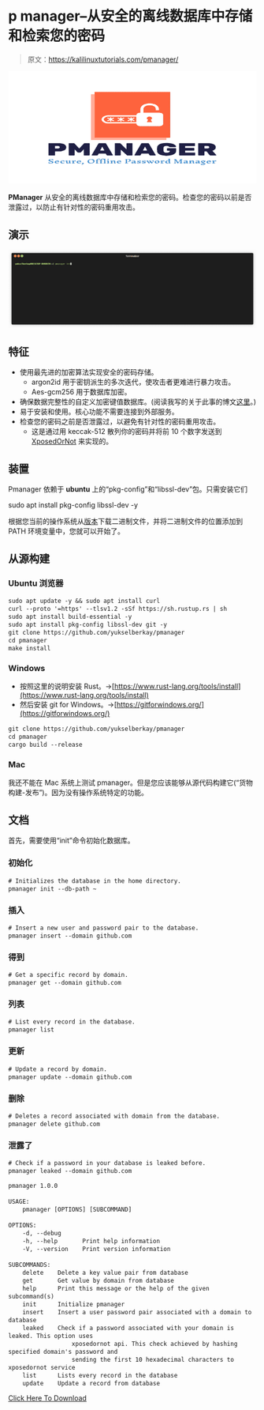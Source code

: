 # p manager–从安全的离线数据库中存储和检索您的密码

> 原文：<https://kalilinuxtutorials.com/pmanager/>

[![](img//279aadd6ce5e1007cdf701cc91f22b83.png)](https://blogger.googleusercontent.com/img/b/R29vZ2xl/AVvXsEgTqN3u7PiYRACahgxjJLq8JpQxglKdOfJV8ZdWPj4LKSnNW0Hzhglv_Irp0J1Upn_dBTYx8DeHb-ZffZ7mtJYNQxHn9X9wmY1R91gHKuaf7v4WmsI9mHdLyfAXyE06iNjamcAX2VxHTakn5xsZZ2J4MFcErBEPs1rj-s6xDywYu5qUqyuIAFzQyNhX/s724/Pmanager.png)

**PManager** 从安全的离线数据库中存储和检索您的密码。检查您的密码以前是否泄露过，以防止有针对性的密码重用攻击。

## 演示

![](img//c17cec3f0d3f93dffa14a3b1c7aa8f49.png)

## 特征

*   使用最先进的加密算法实现安全的密码存储。
    *   argon2id 用于密钥派生的多次迭代，使攻击者更难进行暴力攻击。
    *   Aes-gcm256 用于数据库加密。
*   确保数据完整性的自定义加密键值数据库。(阅读我写的关于此事的博文[这里](https://yukselberkay.github.io/programming/2022/09/12/post-keyval-db.html)。)
*   易于安装和使用。核心功能不需要连接到外部服务。
*   检查您的密码之前是否泄露过，以避免有针对性的密码重用攻击。
    *   这是通过用 keccak-512 散列你的密码并将前 10 个数字发送到 [XposedOrNot](https://xposedornot.com/api_doc) 来实现的。

## 装置

Pmanager 依赖于 **ubuntu** 上的“pkg-config”和“libssl-dev”包。只需安装它们

sudo apt install pkg-config libssl-dev -y

根据您当前的操作系统从[版本](https://github.com/yukselberkay/pmanager/releases)下载二进制文件，并将二进制文件的位置添加到 PATH 环境变量中，您就可以开始了。

## 从源构建

### Ubuntu 浏览器

```
sudo apt update -y && sudo apt install curl
curl --proto '=https' --tlsv1.2 -sSf https://sh.rustup.rs | sh
sudo apt install build-essential -y
sudo apt install pkg-config libssl-dev git -y
git clone https://github.com/yukselberkay/pmanager
cd pmanager
make install
```

### Windows

*   按照这里的说明安装 Rust。->[https://www.rust-lang.org/tools/install](https://www.rust-lang.org/tools/install)
*   然后安装 git for Windows。->[https://gitforwindows.org/](https://gitforwindows.org/)

```
git clone https://github.com/yukselberkay/pmanager
cd pmanager
cargo build --release
```

### Mac

我还不能在 Mac 系统上测试 pmanager。但是您应该能够从源代码构建它(“货物构建-发布”)。因为没有操作系统特定的功能。

## 文档

首先，需要使用“init”命令初始化数据库。

### 初始化

```
# Initializes the database in the home directory.
pmanager init --db-path ~
```

### 插入

```
# Insert a new user and password pair to the database.
pmanager insert --domain github.com
```

### 得到

```
# Get a specific record by domain.
pmanager get --domain github.com
```

### 列表

```
# List every record in the database.
pmanager list
```

### 更新

```
# Update a record by domain.
pmanager update --domain github.com
```

### 删除

```
# Deletes a record associated with domain from the database.
pmanager delete github.com
```

### 泄露了

```
# Check if a password in your database is leaked before.
pmanager leaked --domain github.com
```

```
pmanager 1.0.0

USAGE:
    pmanager [OPTIONS] [SUBCOMMAND]

OPTIONS:
    -d, --debug      
    -h, --help       Print help information
    -V, --version    Print version information

SUBCOMMANDS:
    delete    Delete a key value pair from database
    get       Get value by domain from database
    help      Print this message or the help of the given subcommand(s)
    init      Initialize pmanager
    insert    Insert a user password pair associated with a domain to database
    leaked    Check if a password associated with your domain is leaked. This option uses
                  xposedornot api. This check achieved by hashing specified domain's password and
                  sending the first 10 hexadecimal characters to xposedornot service
    list      Lists every record in the database
    update    Update a record from database
```

[Click Here To Download](https://github.com/yukselberkay/pmanager)